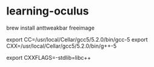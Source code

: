 # learning-oculus

brew install anttweakbar freeimage


export CC=/usr/local/Cellar/gcc5/5.2.0/bin/gcc-5
export CXX=/usr/local/Cellar/gcc5/5.2.0/bin/g++-5


export CXXFLAGS=-stdlib=libc++